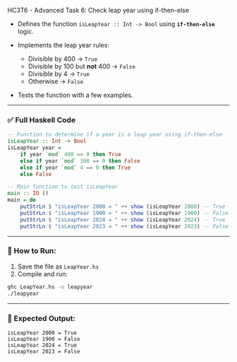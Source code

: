 HC3T6 - Advanced Task 6: Check leap year using if-then-else

* Defines the function `isLeapYear :: Int -> Bool` using **`if-then-else`** logic.
* Implements the leap year rules:

  * Divisible by 400 → `True`
  * Divisible by 100 but **not** 400 → `False`
  * Divisible by 4 → `True`
  * Otherwise → `False`
* Tests the function with a few examples.

---

### ✅ Full Haskell Code

```haskell
-- Function to determine if a year is a leap year using if-then-else
isLeapYear :: Int -> Bool
isLeapYear year =
    if year `mod` 400 == 0 then True
    else if year `mod` 100 == 0 then False
    else if year `mod` 4 == 0 then True
    else False

-- Main function to test isLeapYear
main :: IO ()
main = do
    putStrLn $ "isLeapYear 2000 = " ++ show (isLeapYear 2000) -- True
    putStrLn $ "isLeapYear 1900 = " ++ show (isLeapYear 1900) -- False
    putStrLn $ "isLeapYear 2024 = " ++ show (isLeapYear 2024) -- True
    putStrLn $ "isLeapYear 2023 = " ++ show (isLeapYear 2023) -- False
```

---

### 🏃 How to Run:

1. Save the file as `LeapYear.hs`
2. Compile and run:

```bash
ghc LeapYear.hs -o leapyear
./leapyear
```

---

### 🧾 Expected Output:

```
isLeapYear 2000 = True
isLeapYear 1900 = False
isLeapYear 2024 = True
isLeapYear 2023 = False
```

